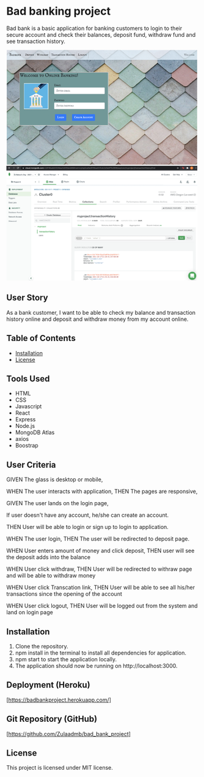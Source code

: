 # Bad banking project

Bad bank is a basic application for banking customers to login to their secure account and check their balances, deposit fund, withdraw fund and see transaction history.

<img src="images/bad_bank_home.png" width="500" height="300">

<img src="images/atlas.png" width="500" height="300">

## User Story

As a bank customer, I want to be able to check my balance and transaction history online and deposit and withdraw money from my account online.

## Table of Contents

- [Installation](#installation)
- [License](#license)

## Tools Used

- HTML
- CSS
- Javascript
- React
- Express
- Node.js
- MongoDB Atlas
- axios
- Boostrap

## User Criteria

GIVEN The glass is desktop or mobile,

WHEN The user interacts with application,
THEN The pages are responsive,

GIVEN The user lands on the login page,

If user doesn't have any account, he/she can create an account.

THEN User will be able to login or sign up to login to application.

WHEN The user login,
THEN The user will be redirected to deposit page.

WHEN User enters amount of money and click deposit,
THEN user will see the deposit adds into the balance

WHEN User click withdraw,
THEN User will be redirected to withraw page and will be able to withdraw money

WHEN User click Transcation link,
THEN User will be able to see all his/her transactions since the opening of the account

WHEN User click logout,
THEN User will be logged out from the system and land on login page

## Installation

1. Clone the repository.
2. npm install in the terminal to install all dependencies for application.
3. npm start to start the application locally.
4. The application should now be running on http://localhost:3000.

## Deployment (Heroku)

[https://badbankproject.herokuapp.com/]

## Git Repository (GitHub)

[https://github.com/Zulaadmb/bad_bank_project]

## License

This project is licensed under MIT license.
